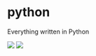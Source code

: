 # python
Everything written in Python

<img src="https://landscape.io/github/ilgor/python/master/landscape.svg?style=plastic"> <img src='https://coveralls.io/repos/github/ilgor/python/badge.svg?branch=master'>
